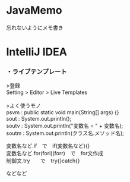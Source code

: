 # JavaMemo
忘れないようにメモ書き

# IntelliJ IDEA
<h3>・ライブテンプレート</h3>
>登録<br>
Setting > Editor > Live Templates<br><br>
>よく使うモノ<br>
psvm : public static void main(String[] args) {}<br>
sout : System.out.println();<br>
soutv : System.out.println("変数名 = " + 変数名);<br>
soutm : System.out.println(クラス名.メソッド名);<br>

変数名など.if　で　if(変数名など){}<br>
変数名など.for(fori)(forr)　で　for文作成<br>
制御文.try　　で　try{}catch{}<br>

などなど<br>
